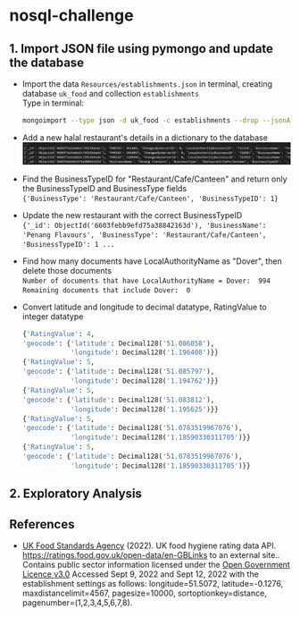 # nosql-challenge

## 1. Import JSON file using pymongo and update the database

* Import the data `Resources/establishments.json` in terminal, creating database `uk_food` and collection `establishments`  
 Type in terminal:  

    ```bash
    mongoimport --type json -d uk_food -c establishments --drop --jsonArray establishments.json
    ```

* Add a new halal restaurant's details in a dictionary to the database  
  <img src="Images/Add_dict_to_database.png" alt="Add dictionary to database" width="550">

* Find the BusinessTypeID for "Restaurant/Cafe/Canteen" and return only the BusinessTypeID and BusinessType fields  
    `{'BusinessType': 'Restaurant/Cafe/Canteen', 'BusinessTypeID': 1}`

* Update the new restaurant with the correct BusinessTypeID  
    `{'_id': ObjectId('6603febb9efd75a38842163d'), 'BusinessName': 'Penang Flavours', 'BusinessType': 'Restaurant/Cafe/Canteen', 'BusinessTypeID': 1 ...`
* Find how many documents have LocalAuthorityName as "Dover", then delete those documents  
    `Number of documents that have LocalAuthorityName = Dover:  994`
    `Remaining documents that include Dover:  0`
* Convert latitude and longitude to decimal datatype, RatingValue to integer datatype  

    ```python
    {'RatingValue': 4,
    'geocode': {'latitude': Decimal128('51.086058'),
                'longitude': Decimal128('1.196408')}}
    {'RatingValue': 5,
    'geocode': {'latitude': Decimal128('51.085797'),
                'longitude': Decimal128('1.194762')}}
    {'RatingValue': 5,
    'geocode': {'latitude': Decimal128('51.083812'),
                'longitude': Decimal128('1.195625')}}
    {'RatingValue': 5,
    'geocode': {'latitude': Decimal128('51.0783519967076'),
                'longitude': Decimal128('1.18590330311705')}}
    {'RatingValue': 5,
    'geocode': {'latitude': Decimal128('51.0783519967076'),
                'longitude': Decimal128('1.18590330311705')}}
    ```

## 2. Exploratory Analysis

## References

* [UK Food Standards Agency](https://www.food.gov.uk/) (2022). UK food hygiene rating data API. <https://ratings.food.gov.uk/open-data/en-GBLinks> to an external site.. Contains public sector information licensed under the [Open Government Licence v3.0](https://www.nationalarchives.gov.uk/doc/open-government-licence/version/3/) Accessed Sept 9, 2022 and Sept 12, 2022 with the establishment settings as follows: longitude=51.5072, latitude=-0.1276, maxdistancelimit=4567, pagesize=10000, sortoptionkey=distance, pagenumber=(1,2,3,4,5,6,7,8).
